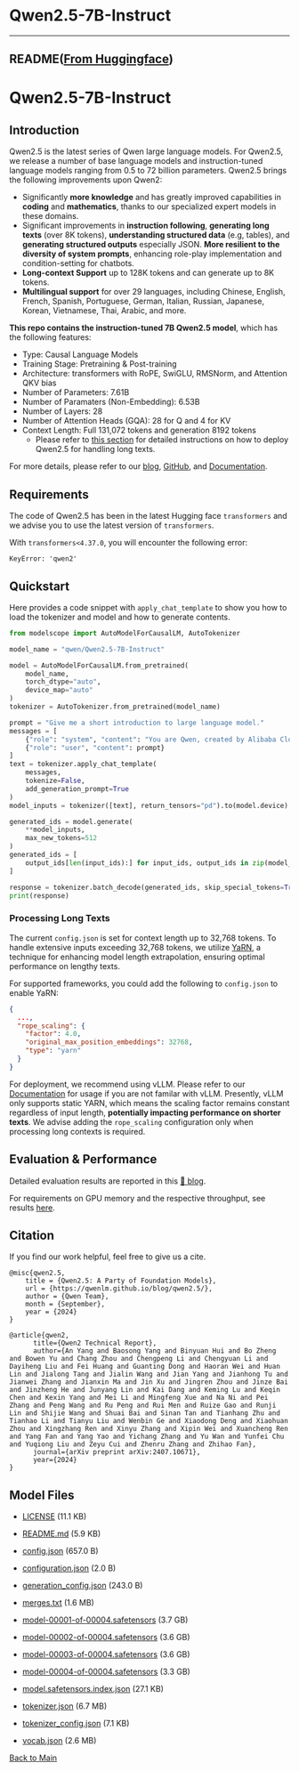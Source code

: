 
# Qwen2.5-7B-Instruct
---


## README([From Huggingface](https://huggingface.co/Qwen/Qwen2.5-7B-Instruct))



# Qwen2.5-7B-Instruct

## Introduction

Qwen2.5 is the latest series of Qwen large language models. For Qwen2.5, we release a number of base language models and instruction-tuned language models ranging from 0.5 to 72 billion parameters. Qwen2.5 brings the following improvements upon Qwen2:

- Significantly **more knowledge** and has greatly improved capabilities in **coding** and **mathematics**, thanks to our specialized expert models in these domains.
- Significant improvements in **instruction following**, **generating long texts** (over 8K tokens), **understanding structured data** (e.g, tables), and **generating structured outputs** especially JSON. **More resilient to the diversity of system prompts**, enhancing role-play implementation and condition-setting for chatbots.
- **Long-context Support** up to 128K tokens and can generate up to 8K tokens.
- **Multilingual support** for over 29 languages, including Chinese, English, French, Spanish, Portuguese, German, Italian, Russian, Japanese, Korean, Vietnamese, Thai, Arabic, and more. 

**This repo contains the instruction-tuned 7B Qwen2.5 model**, which has the following features:
- Type: Causal Language Models
- Training Stage: Pretraining & Post-training
- Architecture: transformers with RoPE, SwiGLU, RMSNorm, and Attention QKV bias
- Number of Parameters: 7.61B
- Number of Paramaters (Non-Embedding): 6.53B
- Number of Layers: 28
- Number of Attention Heads (GQA): 28 for Q and 4 for KV
- Context Length: Full 131,072 tokens and generation 8192 tokens
  - Please refer to [this section](#processing-long-texts) for detailed instructions on how to deploy Qwen2.5 for handling long texts.

For more details, please refer to our [blog](https://qwenlm.github.io/blog/qwen2.5/), [GitHub](https://github.com/QwenLM/Qwen2.5), and [Documentation](https://qwen.readthedocs.io/en/latest/).

## Requirements

The code of Qwen2.5 has been in the latest Hugging face `transformers` and we advise you to use the latest version of `transformers`.

With `transformers<4.37.0`, you will encounter the following error:
```
KeyError: 'qwen2'
```

## Quickstart

Here provides a code snippet with `apply_chat_template` to show you how to load the tokenizer and model and how to generate contents.

```python
from modelscope import AutoModelForCausalLM, AutoTokenizer

model_name = "qwen/Qwen2.5-7B-Instruct"

model = AutoModelForCausalLM.from_pretrained(
    model_name,
    torch_dtype="auto",
    device_map="auto"
)
tokenizer = AutoTokenizer.from_pretrained(model_name)

prompt = "Give me a short introduction to large language model."
messages = [
    {"role": "system", "content": "You are Qwen, created by Alibaba Cloud. You are a helpful assistant."},
    {"role": "user", "content": prompt}
]
text = tokenizer.apply_chat_template(
    messages,
    tokenize=False,
    add_generation_prompt=True
)
model_inputs = tokenizer([text], return_tensors="pd").to(model.device)

generated_ids = model.generate(
    **model_inputs,
    max_new_tokens=512
)
generated_ids = [
    output_ids[len(input_ids):] for input_ids, output_ids in zip(model_inputs.input_ids, generated_ids)
]

response = tokenizer.batch_decode(generated_ids, skip_special_tokens=True)[0]
print(response)
```

### Processing Long Texts

The current `config.json` is set for context length up to 32,768 tokens.
To handle extensive inputs exceeding 32,768 tokens, we utilize [YaRN](https://arxiv.org/abs/2309.00071), a technique for enhancing model length extrapolation, ensuring optimal performance on lengthy texts.

For supported frameworks, you could add the following to `config.json` to enable YaRN:
```json
{
  ...,
  "rope_scaling": {
    "factor": 4.0,
    "original_max_position_embeddings": 32768,
    "type": "yarn"
  }
}
```

For deployment, we recommend using vLLM. 
Please refer to our [Documentation](https://qwen.readthedocs.io/en/latest/deployment/vllm.html) for usage if you are not familar with vLLM.
Presently, vLLM only supports static YARN, which means the scaling factor remains constant regardless of input length, **potentially impacting performance on shorter texts**. 
We advise adding the `rope_scaling` configuration only when processing long contexts is required.

## Evaluation & Performance

Detailed evaluation results are reported in this [📑 blog](https://qwenlm.github.io/blog/qwen2.5/).

For requirements on GPU memory and the respective throughput, see results [here](https://qwen.readthedocs.io/en/latest/benchmark/speed_benchmark.html).

## Citation

If you find our work helpful, feel free to give us a cite.

```
@misc{qwen2.5,
    title = {Qwen2.5: A Party of Foundation Models},
    url = {https://qwenlm.github.io/blog/qwen2.5/},
    author = {Qwen Team},
    month = {September},
    year = {2024}
}

@article{qwen2,
      title={Qwen2 Technical Report}, 
      author={An Yang and Baosong Yang and Binyuan Hui and Bo Zheng and Bowen Yu and Chang Zhou and Chengpeng Li and Chengyuan Li and Dayiheng Liu and Fei Huang and Guanting Dong and Haoran Wei and Huan Lin and Jialong Tang and Jialin Wang and Jian Yang and Jianhong Tu and Jianwei Zhang and Jianxin Ma and Jin Xu and Jingren Zhou and Jinze Bai and Jinzheng He and Junyang Lin and Kai Dang and Keming Lu and Keqin Chen and Kexin Yang and Mei Li and Mingfeng Xue and Na Ni and Pei Zhang and Peng Wang and Ru Peng and Rui Men and Ruize Gao and Runji Lin and Shijie Wang and Shuai Bai and Sinan Tan and Tianhang Zhu and Tianhao Li and Tianyu Liu and Wenbin Ge and Xiaodong Deng and Xiaohuan Zhou and Xingzhang Ren and Xinyu Zhang and Xipin Wei and Xuancheng Ren and Yang Fan and Yang Yao and Yichang Zhang and Yu Wan and Yunfei Chu and Yuqiong Liu and Zeyu Cui and Zhenru Zhang and Zhihao Fan},
      journal={arXiv preprint arXiv:2407.10671},
      year={2024}
}
```



## Model Files

- [LICENSE](https://paddlenlp.bj.bcebos.com/models/community/Qwen/Qwen2.5-7B-Instruct/LICENSE) (11.1 KB)

- [README.md](https://paddlenlp.bj.bcebos.com/models/community/Qwen/Qwen2.5-7B-Instruct/README.md) (5.9 KB)

- [config.json](https://paddlenlp.bj.bcebos.com/models/community/Qwen/Qwen2.5-7B-Instruct/config.json) (657.0 B)

- [configuration.json](https://paddlenlp.bj.bcebos.com/models/community/Qwen/Qwen2.5-7B-Instruct/configuration.json) (2.0 B)

- [generation_config.json](https://paddlenlp.bj.bcebos.com/models/community/Qwen/Qwen2.5-7B-Instruct/generation_config.json) (243.0 B)

- [merges.txt](https://paddlenlp.bj.bcebos.com/models/community/Qwen/Qwen2.5-7B-Instruct/merges.txt) (1.6 MB)

- [model-00001-of-00004.safetensors](https://paddlenlp.bj.bcebos.com/models/community/Qwen/Qwen2.5-7B-Instruct/model-00001-of-00004.safetensors) (3.7 GB)

- [model-00002-of-00004.safetensors](https://paddlenlp.bj.bcebos.com/models/community/Qwen/Qwen2.5-7B-Instruct/model-00002-of-00004.safetensors) (3.6 GB)

- [model-00003-of-00004.safetensors](https://paddlenlp.bj.bcebos.com/models/community/Qwen/Qwen2.5-7B-Instruct/model-00003-of-00004.safetensors) (3.6 GB)

- [model-00004-of-00004.safetensors](https://paddlenlp.bj.bcebos.com/models/community/Qwen/Qwen2.5-7B-Instruct/model-00004-of-00004.safetensors) (3.3 GB)

- [model.safetensors.index.json](https://paddlenlp.bj.bcebos.com/models/community/Qwen/Qwen2.5-7B-Instruct/model.safetensors.index.json) (27.1 KB)

- [tokenizer.json](https://paddlenlp.bj.bcebos.com/models/community/Qwen/Qwen2.5-7B-Instruct/tokenizer.json) (6.7 MB)

- [tokenizer_config.json](https://paddlenlp.bj.bcebos.com/models/community/Qwen/Qwen2.5-7B-Instruct/tokenizer_config.json) (7.1 KB)

- [vocab.json](https://paddlenlp.bj.bcebos.com/models/community/Qwen/Qwen2.5-7B-Instruct/vocab.json) (2.6 MB)


[Back to Main](../../)